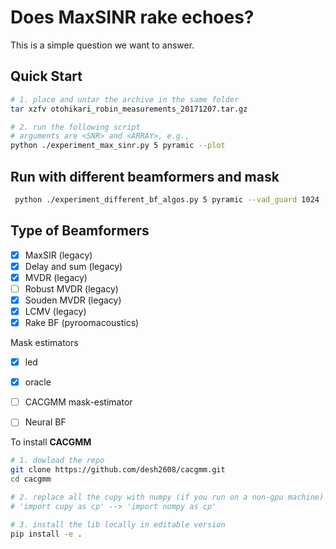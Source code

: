 # Does MaxSINR rake echoes?

This is a simple question we want to answer.

## Quick Start

```bash
# 1. place and untar the archive in the same folder
tar xzfv otohikari_robin_measurements_20171207.tar.gz

# 2. run the following script
# arguments are <SNR> and <ARRAY>, e.g.,
python ./experiment_max_sinr.py 5 pyramic --plot
```

## Run with different beamformers and mask
```bash
 python ./experiment_different_bf_algos.py 5 pyramic --vad_guard 1024 --plot --bf souden_mvdr --mask led
```

## Type of Beamformers

- [x] MaxSIR (legacy)
- [x] Delay and sum (legacy)
- [x] MVDR (legacy)
- [ ] Robust MVDR (legacy)
- [x] Souden MVDR (legacy)
- [x] LCMV (legacy)
- [x] Rake BF (pyroomacoustics)

Mask estimators
- [x] led
- [x] oracle
- [ ] CACGMM mask-estimator
- [ ] Neural BF


To install **CACGMM**
```bash
# 1. dowload the repo
git clone https://github.com/desh2608/cacgmm.git
cd cacgmm

# 2. replace all the cupy with numpy (if you run on a non-gpu machine)
# 'import cupy as cp' --> 'import numpy as cp'

# 3. install the lib locally in editable version
pip install -e .